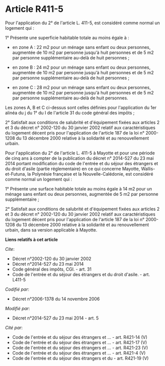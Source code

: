 # Article R411-5

Pour l'application du 2° de l'article L. 411-5, est considéré comme normal un logement qui : 

1° Présente une superficie habitable totale au moins égale à :

- en zone A : 22 m2 pour un ménage sans enfant ou deux personnes, augmentée de 10 m2 par personne jusqu'à huit personnes et
de 5 m2 par personne supplémentaire au-delà de huit personnes ;

- en zone B : 24 m2 pour un ménage sans enfant ou deux personnes, augmentée de 10 m2 par personne jusqu'à huit personnes et
de 5 m2 par personne supplémentaire au-delà de huit personnes ;

- en zone C : 28 m2 pour un ménage sans enfant ou deux personnes, augmentée de 10 m2 par personne jusqu'à huit personnes et
de 5 m2 par personne supplémentaire au-delà de huit personnes. 

Les zones A, B et C ci-dessus sont celles définies pour l'application du 1er alinéa du j du 1° du I de l'article 31 du code
général des impôts ; 

2° Satisfait aux conditions de salubrité et d'équipement fixées aux articles 2 et 3 du décret n° 2002-120 du 30 janvier 2002
relatif aux caractéristiques du logement décent pris pour l'application de l'article 187 de la loi n° 2000-1208 du 13
décembre 2000 relative à la solidarité et au renouvellement urbain. 

Pour l'application du 2° de l'article L. 411-5 à Mayotte et pour une période de cinq ans à compter de la publication du
décret n° 2014-527 du 23 mai 2014 portant modification du code de l'entrée et du séjour des étrangers et du droit d'asile
(partie réglementaire) en ce qui concerne Mayotte, Wallis-et-Futuna, la Polynésie française et la Nouvelle-Calédonie, est
considéré comme normal un logement qui : 

1° Présente une surface habitable totale au moins égale à 14 m2 pour un ménage sans enfant ou deux personnes, augmentée de 5
m2 par personne supplémentaire ; 

2° Satisfait aux conditions de salubrité et d'équipement fixées aux articles 2 et 3 du décret n° 2002-120 du 30 janvier 2002
relatif aux caractéristiques du logement décent pris pour l'application de l'article 187 de la loi n° 2000-1208 du 13
décembre 2000 relative à la solidarité et au renouvellement urbain, dans sa version applicable à Mayotte.

**Liens relatifs à cet article**

_Cite_:

  - Décret n°2002-120 du 30 janvier 2002
  - Décret n°2014-527 du 23 mai 2014
  - Code général des impôts, CGI. - art. 31
  - Code de l'entrée et du séjour des étrangers et du droit d'asile. - art. L411-5

_Codifié par_:

  - Décret n°2006-1378 du 14 novembre 2006

_Modifié par_:

  - Décret n°2014-527 du 23 mai 2014 - art. 5

_Cité par_:

  - Code de l'entrée et du séjour des étrangers et ... - art. R421-14 (V)
  - Code de l'entrée et du séjour des étrangers et ... - art. R421-17 (V)
  - Code de l'entrée et du séjour des étrangers et ... - art. R421-23 (V)
  - Code de l'entrée et du séjour des étrangers et ... - art. R421-4 (V)
  - Code de l'entrée et du séjour des étrangers et du  - art. R421-19 (V)
